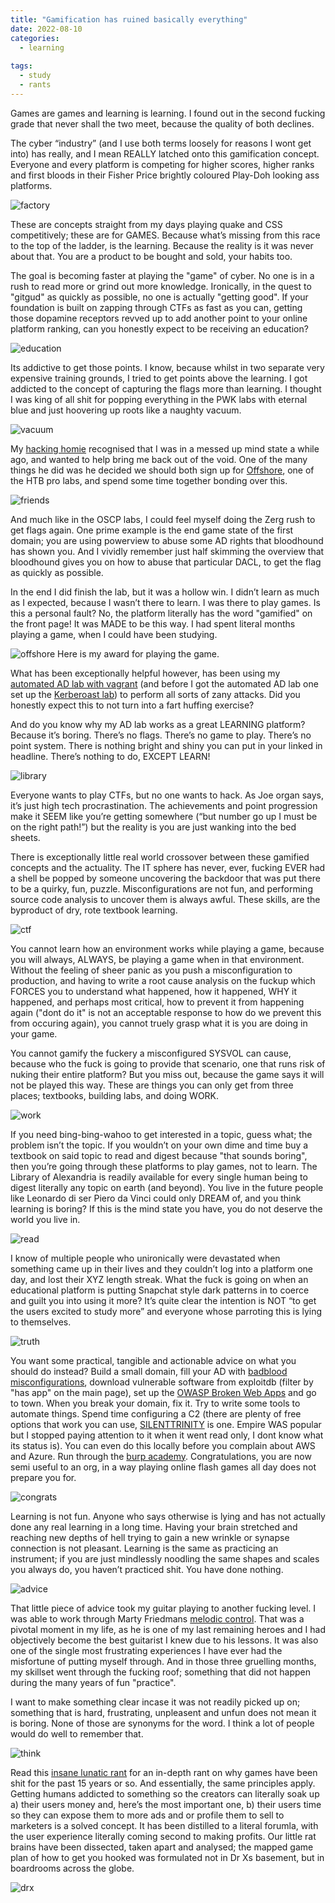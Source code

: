 ```yaml
---
title: "Gamification has ruined basically everything"
date: 2022-08-10
categories:
  - learning
  
tags:
  - study
  - rants
---
```


Games are games and learning is learning. I found out in the second fucking grade that never shall the two meet, because the quality of both declines.

The cyber “industry” (and I use both terms loosely for reasons I wont get into) has really, and I mean REALLY latched onto this gamification concept. Everyone and every platform is competing for higher scores, higher ranks and first bloods in their Fisher Price brightly coloured Play-Doh looking ass platforms. 

![factory](/assets/images/gamification/playdo.png)

These are concepts straight from my days playing quake and CSS competitively; these are for GAMES. Because what’s missing from this race to the top of the ladder, is the learning. Because the reality is it was never about that. You are a product to be bought and sold, your habits too.

The goal is becoming faster at playing the "game" of cyber. No one is in a rush to read more or grind out more knowledge. Ironically, in the quest to "gitgud" as quickly as possible, no one is actually "getting good". If your foundation is built on zapping through CTFs as fast as you can, getting those dopamine receptors revved up to add another point to your online platform ranking, can you honestly expect to be receiving an education?

![education](/assets/images/gamification/education.png)

Its addictive to get those points. I know, because whilst in two separate very expensive training grounds, I tried to get points above the learning. I got addicted to the concept of capturing the flags more than learning. I thought I was king of all shit for popping everything in the PWK labs with eternal blue and just hoovering up roots like a naughty vacuum.

![vacuum](/assets/images/gamification/vacuum.png)

My [hacking homie](https://kymb0.github.io/) recognised that I was in a messed up mind state a while ago, and wanted to help bring me back out of the void. One of the many things he did was he decided we should both sign up for [Offshore](https://app.hackthebox.com/prolabs/overview/offshore), one of the HTB pro labs, and spend some time together bonding over this. 

![friends](/assets/images/gamification/friends.png)

And much like in the OSCP labs, I could feel myself doing the Zerg rush to get flags again. One prime example is the end game state of the first domain; you are using powerview to abuse some AD rights that bloodhound has shown you. And I vividly remember just half skimming the overview that bloodhound gives you on how to abuse that particular DACL, to get the flag as quickly as possible. 

In the end I did finish the lab, but it was a hollow win. I didn’t learn as much as I expected, because I wasn’t there to learn. I was there to play games. Is this a personal fault? No, the platform literally has the word "gamified" on the front page! It was MADE to be this way. I had spent literal months playing a game, when I could have been studying.

![offshore](/assets/images/vagrant/offshore.png) 
Here is my award for playing the game.

What has been exceptionally helpful however, has been using my [automated AD lab with vagrant](https://onecloudemoji.github.io/labbing/vagrant-ad-lab/)  (and before I got the automated AD lab one set up the [Kerberoast lab](https://onecloudemoji.github.io/labbing/pivoting-and-kerberoast-lab-setup/)) to perform all sorts of zany attacks. Did you honestly expect this to not turn into a fart huffing exercise? 

And do you know why my AD lab works as a great LEARNING platform? Because it’s boring. There’s no flags. There’s no game to play. There’s no point system. There is nothing bright and shiny you can put in your linked in headline. There’s nothing to do, EXCEPT LEARN! 

![library](/assets/images/gamification/library.png)

Everyone wants to play CTFs, but no one wants to hack. As Joe organ says, it’s just high tech procrastination. The achievements and point progression make it SEEM like you’re getting somewhere (“but number go up I must be on the right path!”) but the reality is you are just wanking into the bed sheets.

There is exceptionally little real world crossover between these gamified concepts and the actuality. The IT sphere has never, ever, fucking EVER had a shell be popped by someone uncovering the backdoor that was put there to be a quirky, fun, puzzle. Misconfigurations are not fun, and performing source code analysis to uncover them is always awful. These skills, are the byproduct of dry, rote textbook learning. 

![ctf](/assets/images/gamification/ctfs.jpg)

You cannot learn how an environment works while playing a game, because you will always, ALWAYS, be playing a game when in that environment. Without the feeling of sheer panic as you push a misconfiguration to production, and having to write a root cause analysis on the fuckup which FORCES you to understand what happened, how it happened, WHY it happened, and perhaps most critical, how to prevent it from happening again ("dont do it" is not an acceptable response to how do we prevent this from occuring again), you cannot truely grasp what it is you are doing in your game. 

You cannot gamify the fuckery a misconfigured SYSVOL can cause, because who the fuck is going to provide that scenario, one that runs risk of nuking their entire platform? But you miss out, because the game says it will not be played this way. These are things you can only get from three places; textbooks, building labs, and doing WORK.

![work](/assets/images/gamification/work.png)

If you need bing-bing-wahoo to get interested in a topic, guess what; the problem isn’t the topic. If you wouldn’t on your own dime and time buy a textbook on said topic to read and digest because "that sounds boring", then you’re going through these platforms to play games, not to learn. The Library of Alexandria is readily available for every single human being to digest literally any topic on earth (and beyond). You live in the future people like Leonardo di ser Piero da Vinci could only DREAM of, and you think learning is boring? If this is the mind state you have, you do not deserve the world you live in.

![read](/assets/images/gamification/read.png)

I know of multiple people who unironically were devastated when something came up in their lives and they couldn’t log into a platform one day, and lost their XYZ length streak. What the fuck is going on when an educational platform is putting Snapchat style dark patterns in to coerce and guilt you into using it more? It’s quite clear the intention is NOT “to get the users excited to study more” and everyone whose parroting this is lying to themselves.

![truth](/assets/images/gamification/lie.jpg)

You want some practical, tangible and actionable advice on what you should do instead? Build a small domain, fill your AD with [badblood misconfigurations](https://github.com/davidprowe/BadBlood), download vulnerable software from exploitdb (filter by "has app" on the main page), set up the [OWASP Broken Web Apps](https://sourceforge.net/projects/owaspbwa/) and go to town. When you break your domain, fix it. Try to write some tools to automate things. Spend time configuring a C2 (there are plenty of free options that work you can use, [SILENTTRINITY](https://github.com/byt3bl33d3r/SILENTTRINITY) is one. Empire WAS popular but I stopped paying attention to it when it went read only, I dont know what its status is). You can even do this locally before you complain about AWS and Azure. Run through the [burp academy](https://portswigger.net/web-security). Congratulations, you are now semi useful to an org, in a way playing online flash games all day does not prepare you for.

![congrats](/assets/images/gamification/congrats.png)

Learning is not fun. Anyone who says otherwise is lying and has not actually done any real learning in a long time. Having your brain stretched and reaching new depths of hell trying to gain a new wrinkle or synapse connection is not pleasant. Learning is the same as practicing an instrument; if you are just mindlessly noodling the same shapes and scales you always do, you haven’t practiced shit. You have done nothing. 

![advice](/assets/images/gamification/play.jpg)
 
 That little piece of advice took my guitar playing to another fucking level. I was able to work through Marty Friedmans [melodic control](https://www.youtube.com/watch?v=-OmDoa2SkKY). That was a pivotal moment in my life, as he is one of my last remaining heroes and I had objectively become the best guitarist I knew due to his lessons. It was also one of the single most frustrating experiences I have ever had the misfortune of putting myself through. And in those three gruelling months, my skillset went through the fucking roof; something that did not happen during the many years of fun "practice". 
 
 I want to make something clear incase it was not readily picked up on; something that is hard, frustrating, unpleasent and unfun does not mean it is boring. None of those are synonyms for the word. I think a lot of people would do well to remember that.
 
 ![think](/assets/images/gamification/think.png)

Read this [insane lunatic rant](https://onecloudemoji.github.io/games/2004-gaming/) for an in-depth rant on why games have been shit for the past 15 years or so. And essentially, the same principles apply. Getting humans addicted to something so the creators can literally soak up a) their users money and, here’s the most important one, b) their users time so they can expose them to more ads and or profile them to sell to marketers is a solved concept. It has been distilled to a literal forumla, with the user experience literally coming second to making profits. Our little rat brains have been dissected, taken apart and analysed; the mapped game plan of how to get you hooked was formulated not in Dr Xs basement, but in boardrooms across the globe.

![drx](/assets/images/gamification/dr_x.png)
